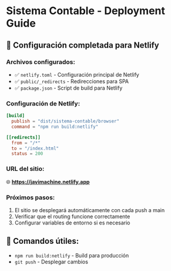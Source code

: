 # Sistema Contable - Deployment Guide

## 🚀 Configuración completada para Netlify

### Archivos configurados:
- ✅ `netlify.toml` - Configuración principal de Netlify
- ✅ `public/_redirects` - Redirecciones para SPA
- ✅ `package.json` - Script de build para Netlify

### Configuración de Netlify:
```toml
[build]
  publish = "dist/sistema-contable/browser"
  command = "npm run build:netlify"

[[redirects]]
  from = "/*"
  to = "/index.html"
  status = 200
```

### URL del sitio:
🌐 **https://javimachine.netlify.app**

### Próximos pasos:
1. El sitio se desplegará automáticamente con cada push a main
2. Verificar que el routing funcione correctamente
3. Configurar variables de entorno si es necesario

## 🔧 Comandos útiles:
- `npm run build:netlify` - Build para producción
- `git push` - Desplegar cambios
